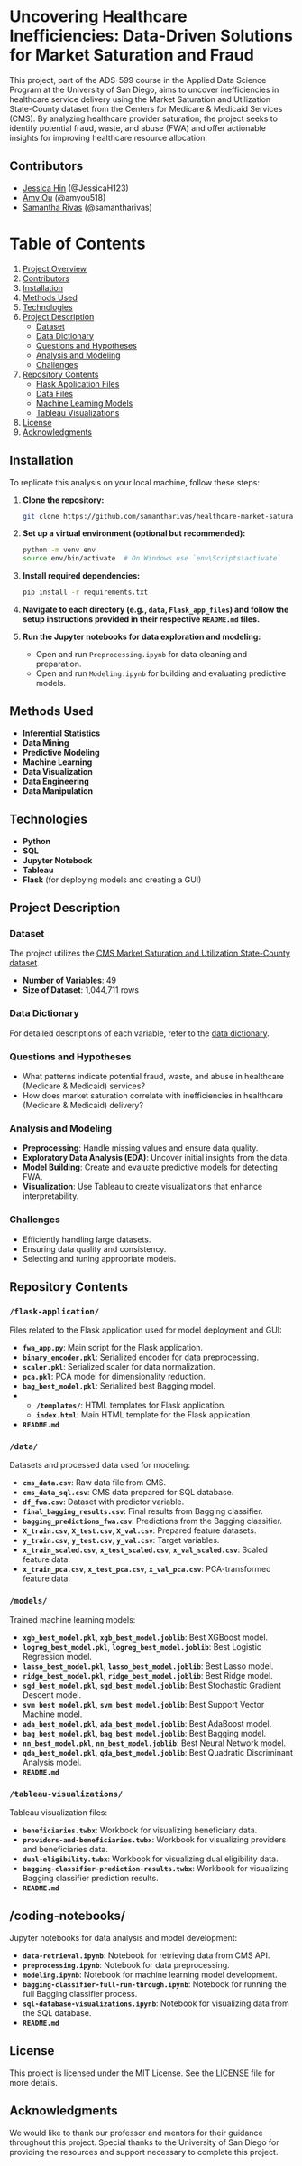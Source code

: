 # Uncovering Healthcare Inefficiencies: Data-Driven Solutions for Market Saturation and Fraud

This project, part of the ADS-599 course in the Applied Data Science Program at the University of San Diego, aims to uncover inefficiencies in healthcare service delivery using the Market Saturation and Utilization State-County dataset from the Centers for Medicare & Medicaid Services (CMS). By analyzing healthcare provider saturation, the project seeks to identify potential fraud, waste, and abuse (FWA) and offer actionable insights for improving healthcare resource allocation.

## Contributors

- [Jessica Hin](https://github.com/JessicaH123) (@JessicaH123)
- [Amy Ou](https://github.com/amyou518) (@amyou518)
- [Samantha Rivas](https://github.com/samantharivas) (@samantharivas)

# Table of Contents

1. [Project Overview](#project-overview)
2. [Contributors](#contributors)
3. [Installation](#installation)
4. [Methods Used](#methods-used)
5. [Technologies](#technologies)
6. [Project Description](#project-description)
    - [Dataset](#dataset)
    - [Data Dictionary](#data-dictionary)
    - [Questions and Hypotheses](#questions-and-hypotheses)
    - [Analysis and Modeling](#analysis-and-modeling)
    - [Challenges](#challenges)
7. [Repository Contents](#repository-contents)
    - [Flask Application Files](#flask-application-files)
    - [Data Files](#data-files)
    - [Machine Learning Models](#machine-learning-models)
    - [Tableau Visualizations](#tableau-visualizations)
8. [License](#license)
9. [Acknowledgments](#acknowledgments)

## Installation

To replicate this analysis on your local machine, follow these steps:

1. **Clone the repository:**
    ```bash
    git clone https://github.com/samantharivas/healthcare-market-saturation-fraud.git
    ```

2. **Set up a virtual environment (optional but recommended):**
    ```bash
    python -m venv env
    source env/bin/activate  # On Windows use `env\Scripts\activate`
    ```

3. **Install required dependencies:**
    ```bash
    pip install -r requirements.txt
    ```

4. **Navigate to each directory (e.g., `data`, `Flask_app_files`) and follow the setup instructions provided in their respective `README.md` files.**

5. **Run the Jupyter notebooks for data exploration and modeling:**
    - Open and run `Preprocessing.ipynb` for data cleaning and preparation.
    - Open and run `Modeling.ipynb` for building and evaluating predictive models.

## Methods Used

- **Inferential Statistics**
- **Data Mining**
- **Predictive Modeling**
- **Machine Learning**
- **Data Visualization**
- **Data Engineering**
- **Data Manipulation**

## Technologies

- **Python**
- **SQL**
- **Jupyter Notebook**
- **Tableau**
- **Flask** (for deploying models and creating a GUI)

## Project Description

### Dataset

The project utilizes the [CMS Market Saturation and Utilization State-County dataset](https://data.cms.gov/summary-statistics-on-use-and-payments/program-integrity-market-saturation-by-type-of-service/market-saturation-utilization-state-county).

- **Number of Variables**: 49
- **Size of Dataset**: 1,044,711 rows

### Data Dictionary

For detailed descriptions of each variable, refer to the [data dictionary](https://data.cms.gov/resources/market-saturation-utilization-state-county-data-dictionary).

### Questions and Hypotheses

- What patterns indicate potential fraud, waste, and abuse in healthcare (Medicare & Medicaid) services?
- How does market saturation correlate with inefficiencies in healthcare (Medicare & Medicaid) delivery?

### Analysis and Modeling

- **Preprocessing**: Handle missing values and ensure data quality.
- **Exploratory Data Analysis (EDA)**: Uncover initial insights from the data.
- **Model Building**: Create and evaluate predictive models for detecting FWA.
- **Visualization**: Use Tableau to create visualizations that enhance interpretability.

### Challenges

- Efficiently handling large datasets.
- Ensuring data quality and consistency.
- Selecting and tuning appropriate models.

## Repository Contents

### `/flask-application/`

Files related to the Flask application used for model deployment and GUI:

- **`fwa_app.py`**: Main script for the Flask application.
- **`binary_encoder.pkl`**: Serialized encoder for data preprocessing.
- **`scaler.pkl`**: Serialized scaler for data normalization.
- **`pca.pkl`**: PCA model for dimensionality reduction.
- **`bag_best_model.pkl`**: Serialized best Bagging model.
- - **`/templates/`**: HTML templates for Flask application.
  - **`index.html`**: Main HTML template for the Flask application.
- **`README.md`**



### `/data/`

Datasets and processed data used for modeling:

- **`cms_data.csv`**: Raw data file from CMS.
- **`cms_data_sql.csv`**: CMS data prepared for SQL database.
- **`df_fwa.csv`**: Dataset with predictor variable.
- **`final_bagging_results.csv`**: Final results from Bagging classifier.
- **`bagging_predictions_fwa.csv`**: Predictions from the Bagging classifier.
- **`X_train.csv`**, **`X_test.csv`**, **`X_val.csv`**: Prepared feature datasets.
- **`y_train.csv`**, **`y_test.csv`**, **`y_val.csv`**: Target variables.
- **`x_train_scaled.csv`**, **`x_test_scaled.csv`**, **`x_val_scaled.csv`**: Scaled feature data.
- **`x_train_pca.csv`**, **`x_test_pca.csv`**, **`x_val_pca.csv`**: PCA-transformed feature data.


### `/models/`

Trained machine learning models:

- **`xgb_best_model.pkl`**, **`xgb_best_model.joblib`**: Best XGBoost model.
- **`logreg_best_model.pkl`**, **`logreg_best_model.joblib`**: Best Logistic Regression model.
- **`lasso_best_model.pkl`**, **`lasso_best_model.joblib`**: Best Lasso model.
- **`ridge_best_model.pkl`**, **`ridge_best_model.joblib`**: Best Ridge model.
- **`sgd_best_model.pkl`**, **`sgd_best_model.joblib`**: Best Stochastic Gradient Descent model.
- **`svm_best_model.pkl`**, **`svm_best_model.joblib`**: Best Support Vector Machine model.
- **`ada_best_model.pkl`**, **`ada_best_model.joblib`**: Best AdaBoost model.
- **`bag_best_model.pkl`**, **`bag_best_model.joblib`**: Best Bagging model.
- **`nn_best_model.pkl`**, **`nn_best_model.joblib`**: Best Neural Network model.
- **`qda_best_model.pkl`**, **`qda_best_model.joblib`**: Best Quadratic Discriminant Analysis model.
- **`README.md`**

### `/tableau-visualizations/`

Tableau visualization files:

- **`beneficiaries.twbx`**: Workbook for visualizing beneficiary data.
- **`providers-and-beneficiaries.twbx`**: Workbook for visualizing providers and beneficiaries data.
- **`dual-eligibility.twbx`**: Workbook for visualizing dual eligibility data.
- **`bagging-classifier-prediction-results.twbx`**: Workbook for visualizing Bagging classifier prediction results.
- **`README.md`**

## /coding-notebooks/

Jupyter notebooks for data analysis and model development:

- **`data-retrieval.ipynb`**: Notebook for retrieving data from CMS API.
- **`preprocessing.ipynb`**: Notebook for data preprocessing.
- **`modeling.ipynb`**: Notebook for machine learning model development.
- **`bagging-classifier-full-run-through.ipynb`**: Notebook for running the full Bagging classifier process.
- **`sql-database-visualizations.ipynb`**: Notebook for visualizing data from the SQL database.
- **`README.md`**


## License

This project is licensed under the MIT License. See the [LICENSE](LICENSE) file for more details.

## Acknowledgments

We would like to thank our professor and mentors for their guidance throughout this project. Special thanks to the University of San Diego for providing the resources and support necessary to complete this project.
